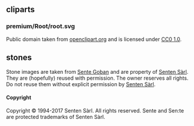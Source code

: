 ## cliparts

### premium/Root/root.svg

Public domain taken from [openclipart.org] and is licensed under [CC0 1.0].

## stones

Stone images are taken from [Sente Goban] and are property of [Senten Sàrl]. They are (hopefully) reused with permission. The owner reserves all rights. Do not reuse them without explicit permission by [Senten Sàrl].

#### Copyright

Copyright © 1994-2017 Senten Sàrl. All rights reserved. Sente and Sen:te are protected trademarks of Senten Sàrl.


[CC0 1.0]: https://creativecommons.org/publicdomain/zero/1.0/
[openclipart.org]: https://openclipart.org/share
[Senten Sàrl]: http://www.sente.ch/?lang=en
[Sente Goban]: http://www.gobanapp.com/
